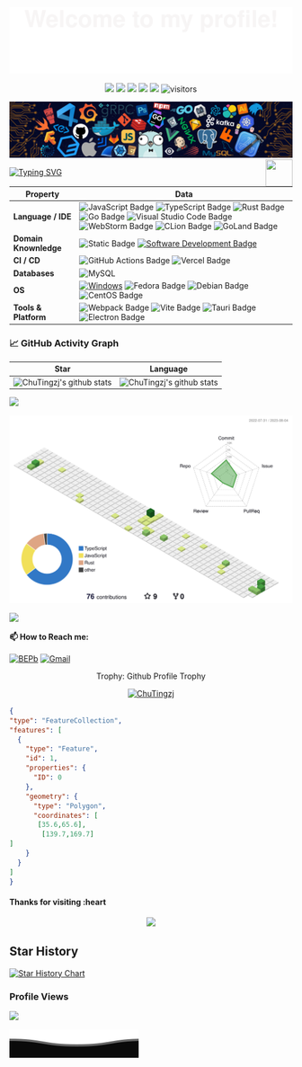 ![](assets/Bottom_up.svg)

<!--   my-icons -->
<p align="center">
    <a href="https://github.com/ChuTingzj/ChuTingzj"><img src="https://img.shields.io/badge/status-updating-brightgreen.svg"></a>
    <a href="https://github.com/microsoft/TypeScript"><img src="https://img.shields.io/badge/-typescript-black?logo=typescript"></a>
    <a href="https://github.com/ChuTingzj/ChuTingzj/graphs/contributors"><img src="https://img.shields.io/github/contributors/ChuTingzj/ChuTingzj?color=blue"></a>
    <a href="https://github.com/ChuTingzj/ChuTingzj"><img src="https://img.shields.io/github/stars/ChuTingzj/ChuTingzj.svg?logo=github"></a>
    <a href="https://github.com/ChuTingzj/ChuTingzj/network/members"><img src="https://img.shields.io/github/forks/ChuTingzj/ChuTingzj.svg?color=blue&logo=github"></a>
    <img src="https://visitor-badge.laobi.icu/badge?page_id=ChuTingzj.ChuTingzj" alt="visitors"/>
</p>

<!--   my-header-img -->
![](./src/header_.png)
<a href="https://www.python.org/"><img src="https://upload.wikimedia.org/wikipedia/commons/3/3b/Javascript_Logo.png" align="right" height="48" width="48" ></a>

<!--   my-ticker -->
[![Typing SVG](https://readme-typing-svg.herokuapp.com?color=%2336BCF7&center=true&vCenter=true&width=600&lines=Hi+there+👋,+I+am+Zhang+Jing;+Welcome+to+My+Profile!;Over+4+years+of+programming+experience;Always+learning+new+things+;FrontEnd+Vue+React+Solid+Sevelte;BackEnd+Rust+Docker+Nodejs)](https://git.io/typing-svg)

<!--   my-kaggle     
### My achievements on [kaggle](https://www.kaggle.com/andrej0marinchenko):

![competition_light](https://road-to-kaggle-grandmaster.vercel.app/api/badges/andrej0marinchenko/competition/light)
![dataset](https://road-to-kaggle-grandmaster.vercel.app/api/badges/andrej0marinchenko/dataset/light)
![notebook](https://road-to-kaggle-grandmaster.vercel.app/api/badges/andrej0marinchenko/notebook/light)
![discussion](https://road-to-kaggle-grandmaster.vercel.app/api/badges/andrej0marinchenko/discussion/light)
-->

<!--   my-skils -->

| Property                                        | Data                                                                                                                                                                                                                                                                                                                                                                                                                                                                                                                                                                                                                                                                                                                                                                                                                                                                                                                                                                                                                                                                                                                                                                                                                                                                                                                                                                                                                                                                                                                                                                                                                                                                                                                                                                                                            |
|-------------------------------------------------|-----------------------------------------------------------------------------------------------------------------------------------------------------------------------------------------------------------------------------------------------------------------------------------------------------------------------------------------------------------------------------------------------------------------------------------------------------------------------------------------------------------------------------------------------------------------------------------------------------------------------------------------------------------------------------------------------------------------------------------------------------------------------------------------------------------------------------------------------------------------------------------------------------------------------------------------------------------------------------------------------------------------------------------------------------------------------------------------------------------------------------------------------------------------------------------------------------------------------------------------------------------------------------------------------------------------------------------------------------------------------------------------------------------------------------------------------------------------------------------------------------------------------------------------------------------------------------------------------------------------------------------------------------------------------------------------------------------------------------------------------------------------------------------------------------------------|
| **Language / IDE**                              | ![JavaScript Badge](https://img.shields.io/badge/JavaScript-F7DF1E?logo=javascript&logoColor=000&style=flat) ![TypeScript Badge](https://img.shields.io/badge/TypeScript-3178C6?logo=typescript&logoColor=fff&style=flat) ![Rust Badge](https://img.shields.io/badge/Rust-000?logo=rust&logoColor=fff&style=flat) ![Go Badge](https://img.shields.io/badge/Go-00ADD8?logo=go&logoColor=fff&style=flat) ![Visual Studio Code Badge](https://img.shields.io/badge/Visual%20Studio%20Code-007ACC?logo=visualstudiocode&logoColor=fff&style=flat) ![WebStorm Badge](https://img.shields.io/badge/-WebStorm-3776AB?style=flat&logo=WebStorm&logoColor=white) ![CLion Badge](https://img.shields.io/badge/CLion-000?logo=clion&logoColor=fff&style=flat) ![GoLand Badge](https://img.shields.io/badge/GoLand-000?logo=goland&logoColor=fff&style=flat)                                                                                                                                                                                                                                                                                                                                                                                                                                                                                                                                                                                                                                                                                                                                                                                                                                                                                                                                                                                                                                                                                                                                                                                                                                                                                                                                                                                                                                                                                               |
| **Domain Knownledge**                           | ![Static Badge](https://img.shields.io/badge/Front_End-yellow)  [![Software Development Badge](https://img.shields.io/badge/-Software%20Development-FF6600?style=flat&logoColor=white)](https://github.com/search?q=user%3ABEPb&type=Repositories)                                                                                                                                                                                                                                                                                                                                                                                                                                                                                                                                                                                                                                                                                                                                                                                                                                                                                                                                                                                                                                                                                      |
| **CI / CD**                                     | ![GitHub Actions Badge](https://img.shields.io/badge/GitHub%20Actions-2088FF?logo=githubactions&logoColor=fff&style=flat) ![Vercel Badge](https://img.shields.io/badge/Vercel-000?logo=vercel&logoColor=fff&style=flat)                                                                                                                                                                                                                                                                                                                                                                                                                                                                                                                                                                                                                                                                                                                                                                                                                                                                                                                                                                                                                                                                                                                                                                                                                                                                                                                                                                                       |
| **Databases**                                   | <img alt="MySQL" src="https://camo.githubusercontent.com/e863bc79abf7a53150665ce9eb1a93f4fb6183af46bc3fb345ee5562736eb23c/68747470733a2f2f696d672e736869656c64732e696f2f62616467652f4d7953514c2d2532333030662e7376673f6c6f676f3d6d7973716c266c6f676f436f6c6f723d7768697465" data-canonical-src="https://img.shields.io/badge/MySQL-%2300f.svg?logo=mysql&amp;logoColor=white" style="max-width: 100%;">                                                                                                                                                                                                                                                                                                                                                                                                                                                                                                                                                                                                                                                                                                                                                                                                                                                                                                                                              |
| **OS**                                          | <a target="_blank" rel="noopener noreferrer" href="https://camo.githubusercontent.com/b44114213a5a462903bd69611bb6846f1dc41fe6f3230bd37c67c3d4eb65f08c/68747470733a2f2f696d672e736869656c64732e696f2f62616467652f2d57696e646f77732d626c61636b3f7374796c653d666c61742d737175617265266c6f676f3d77696e646f7773266c6f676f436f6c6f723d626c7565"><img src="https://camo.githubusercontent.com/b44114213a5a462903bd69611bb6846f1dc41fe6f3230bd37c67c3d4eb65f08c/68747470733a2f2f696d672e736869656c64732e696f2f62616467652f2d57696e646f77732d626c61636b3f7374796c653d666c61742d737175617265266c6f676f3d77696e646f7773266c6f676f436f6c6f723d626c7565" alt="Windows" data-canonical-src="https://img.shields.io/badge/-Windows-black?style=flat-square&amp;logo=windows&amp;logoColor=blue" style="max-width: 100%;"></a> ![Fedora Badge](https://img.shields.io/badge/Fedora-51A2DA?logo=fedora&logoColor=fff&style=flat) ![Debian Badge](https://img.shields.io/badge/Debian-A81D33?logo=debian&logoColor=fff&style=flat) ![CentOS Badge](https://img.shields.io/badge/CentOS-262577?logo=centos&logoColor=fff&style=flat)                                                                                                                                                                                                                                                                          |
| **Tools & Platform**                            | ![Webpack Badge](https://img.shields.io/badge/Webpack-8DD6F9?logo=webpack&logoColor=000&style=flat) ![Vite Badge](https://img.shields.io/badge/Vite-646CFF?logo=vite&logoColor=fff&style=flat) ![Tauri Badge](https://img.shields.io/badge/Tauri-FFC131?logo=tauri&logoColor=000&style=flat) ![Electron Badge](https://img.shields.io/badge/Electron-47848F?logo=electron&logoColor=fff&style=flat)

<!--   GitHub stats graph -->
### 📈 GitHub Activity Graph

| Star                                                                                                                                       | Language                                                                                                                         |
|-----------------------------------------------------------------------------------------------------------------------------------------|---------------------------------------------------------------------------------------------------------------------------|
| ![ChuTingzj's github stats](https://github-readme-stats.vercel.app/api?username=ChuTingzj&show_icons=true&theme=radical&include_all_commits=true) | ![ChuTingzj's github stats](https://github-readme-stats.vercel.app/api/top-langs/?username=ChuTingzj&theme=radical&layout=compact) |

<img src="https://github-readme-streak-stats.herokuapp.com/?user=ChuTingzj"></img>

<!--   profile-green-animate -->
![](./profile-3d-contrib/profile-green-animate.svg)

<!--  2d history skills -->
<img src="https://cr-skills-chart-widget.azurewebsites.net/api/api?username=ChuTingzj" width="auto"></img>

**📫 How to Reach me:**
<p align="left">
<a href="https://instagram.com/zhangjing1024798?igshid=ZDc4ODBmNjlmNQ==" target="blank"><img align="center" src="https://raw.githubusercontent.com/BEPb/BEPb/master/assets/linkedin.svg" alt="BEPb" height="30" width="30" /></a>
<a href="mailto:andrej.zhangjing1024798@gmail.com" target="blank"><img align="center" src="https://raw.githubusercontent.com/BEPb/BEPb/master/assets/gmail.svg" alt="Gmail" height="30" width="30" /></a>
</p>

<div align="center">
<summary>Trophy: Github Profile Trophy</summary>
</div>

<p align="center">
<a href="https://github.com/ryo-ma/github-profile-trophy"><img src="https://github-profile-trophy.vercel.app/?username=ChuTingzj" alt="ChuTingzj" /></a>
</p>

 ```geojson
{
 "type": "FeatureCollection",
 "features": [
   {
     "type": "Feature",
     "id": 1,
     "properties": {
       "ID": 0
     },
     "geometry": {
       "type": "Polygon",
       "coordinates": [
        [35.6,65.6],
         [139.7,169.7]
]
     }
   }
 ]
}
```

#### Thanks for visiting :heart

<p align="center">
<img src="https://profile-counter.glitch.me/ChuTingzj/count.svg">  

## Star History

[![Star History Chart](https://api.star-history.com/svg?repos=ChuTingzj/GD-FE&type=Date)](https://star-history.com/#ChuTingzj/GD-FE&Date)

### Profile Views

![](https://count.getloli.com/get/@ChuTingzj.github.readme)
</br>

</p>

![](assets/Bottom_down.svg)
